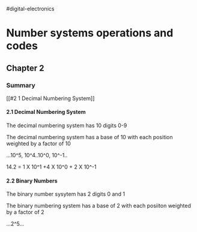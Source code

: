 #digital-electronics
# Number systems operations and codes
## Chapter 2

### Summary

[[#2 1 Decimal Numbering System]]

#### 2.1 Decimal Numbering System

The decimal numbering system has 10 digits 0-9

The decimal numbering system has a base of 10 with each position weighted by a factor of 10

...10^5, 10^4..10^0, 10^-1..

14.2 = 1 X 10^1 +4 X 10^0 + 2 X 10^-1

#### 2.2 Binary Numbers

The binary number sysytem has 2 digits 0 and 1

The binary numbering system has a base of 2 with each posiiton weighted by a factor of 2

...2^5...
